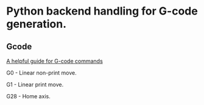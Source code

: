 # Python backend handling for G-code generation.

## Gcode

[A helpful guide for G-code commands](https://marlinfw.org/meta/gcode/)

G0 - Linear non-print move.

G1 - Linear print move.

G28 - Home axis.
